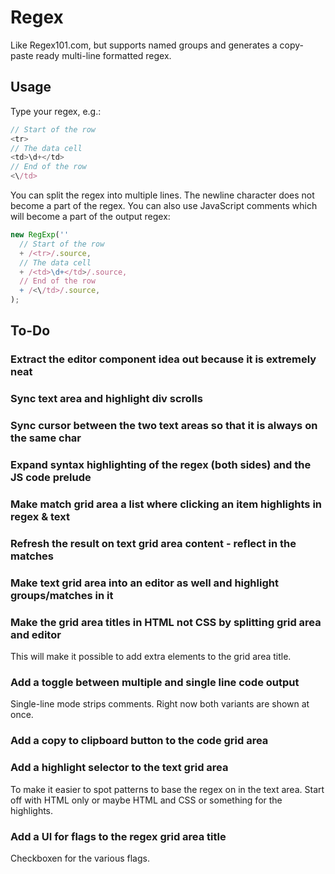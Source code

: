 # Regex

Like Regex101.com, but supports named groups and generates a copy-paste ready
multi-line formatted regex.

## Usage

Type your regex, e.g.:

```javascript
// Start of the row
<tr>
// The data cell
<td>\d+</td>
// End of the row
<\/td>
```

You can split the regex into multiple lines. The newline character does not
become a part of the regex. You can also use JavaScript comments which will
become a part of the output regex:

```javascript
new RegExp(''
  // Start of the row
  + /<tr>/.source,
  // The data cell
  + /<td>\d+</td>/.source,
  // End of the row
  + /<\/td>/.source,
);
```

## To-Do

### Extract the editor component idea out because it is extremely neat

### Sync text area and highlight div scrolls

### Sync cursor between the two text areas so that it is always on the same char

### Expand syntax highlighting of the regex (both sides) and the JS code prelude

### Make match grid area a list where clicking an item highlights in regex & text

### Refresh the result on text grid area content - reflect in the matches

### Make text grid area into an editor as well and highlight groups/matches in it

### Make the grid area titles in HTML not CSS by splitting grid area and editor

This will make it possible to add extra elements to the grid area title.

### Add a toggle between multiple and single line code output

Single-line mode strips comments. Right now both variants are shown at once.

### Add a copy to clipboard button to the code grid area

### Add a highlight selector to the text grid area

To make it easier to spot patterns to base the regex on in the text area.
Start off with HTML only or maybe HTML and CSS or something for the highlights.

### Add a UI for flags to the regex grid area title

Checkboxen for the various flags.
